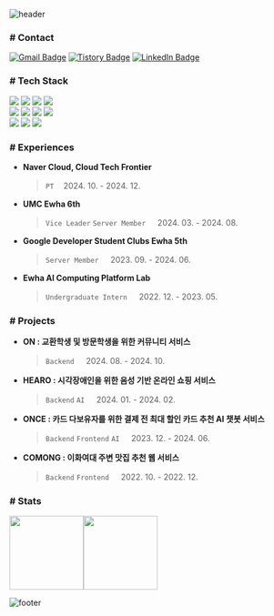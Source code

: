 ![header](https://capsule-render.vercel.app/api?type=waving&height=150&color=C6BBB7&text=Haewon%20Lee&textBg=false&animation=fadeIn&rotate=0&desc=⎢%20Backend%20Developer&descSize=12&descAlign=34&descAlignY=37&fontSize=30&reversal=true&fontAlign=16&fontAlignY=37)

###  # Contact
[![Gmail Badge](https://img.shields.io/badge/Gmail-D14836?style=flat-square&logo=Gmail&logoColor=white)](mailto:leehaewon2205@gmail.com) 
[![Tistory Badge](https://img.shields.io/badge/Tech%20Blog-11B48A?style=flat-square&logo=Vimeo&logoColor=white&link=https://velog.io/@haewonny)](https://velog.io/@haewonny)
[![LinkedIn Badge](http://img.shields.io/badge/-LinkedIn-0072b1?style=flat-square&logo=linkedin&link=https://www.linkedin.com/in/haewonlee0507/)](https://www.linkedin.com/in/haewonlee0507/)

### # Tech Stack 
<img src="https://img.shields.io/badge/Java-007396?style=flat-square&logo=Java&logoColor=white"/> <img src="https://img.shields.io/badge/Spring-6DB33F?style=flat-square&logo=Spring&logoColor=white"/> <img src="https://img.shields.io/badge/SpringBoot-6DB33F?style=flat-square&logo=SpringBoot&logoColor=white"/> <img src="https://img.shields.io/badge/MySQL-005C84?style=flat-square&logo=mysql&logoColor=white"> <br>
<img src="https://img.shields.io/badge/AWS-FF9900?style=flat-square&logo=amazon-aws&logoColor=white"> <img src="https://img.shields.io/badge/Google_Cloud-4285F4?style=flat-square&logo=google-cloud&logoColor=white"> <img src="https://img.shields.io/badge/Docker-2496ED?style=flat-square&logo=docker&logoColor=white"> <img src="https://img.shields.io/badge/github%20actions-%232671E5.svg?style=flat-square&logo=githubactions&logoColor=white"> <br>
<img src="https://img.shields.io/badge/Python-3776AB?style=flat-square&logo=Python&logoColor=white"/> <img src="https://img.shields.io/badge/C-A8B9CC?style=flat-square&logo=C&logoColor=white"/> <img src="https://img.shields.io/badge/C++-00599C?style=flat-square&logo=C%2B%2B&logoColor=white"/>

### # Experiences
- **Naver Cloud, Cloud Tech Frontier**

  > `PT`  ㅤ2024. 10. - 2024. 12.
- **UMC Ewha 6th**

  > `Vice Leader` `Server Member`  ㅤ 2024. 03. - 2024. 08.
- **Google Developer Student Clubs Ewha 5th**

  > `Server Member`  ㅤ 2023. 09. - 2024. 06.
- **Ewha AI Computing Platform Lab**

  > `Undergraduate Intern`  ㅤ 2022. 12. - 2023. 05.
   
### # Projects
- **ON : 교환학생 및 방문학생을 위한 커뮤니티 서비스** 
    > `Backend`  ㅤ 2024. 08. - 2024. 10. 

- **HEARO : 시각장애인을 위한 음성 기반 온라인 쇼핑 서비스**
    > `Backend` `AI`  ㅤ 2024. 01. - 2024. 02.

- **ONCE : 카드 다보유자를 위한 결제 전 최대 할인 카드 추천 AI 챗봇 서비스**
    > `Backend` `Frontend` `AI`  ㅤ 2023. 12. - 2024. 06.

- **COMONG : 이화여대 주변 맛집 추천 웹 서비스**
    > `Backend` `Frontend` ㅤ 2022. 10. - 2022. 12.

### # Stats
<div style="display: flex; align-items: center;">
    <img src="http://mazassumnida.wtf/api/v2/generate_badge?boj=hawon2205" height="130"> 
    <img src="https://github-readme-stats.vercel.app/api/top-langs/?username=Haewonny&layout=compact" height="130"/>
</div>


![footer](https://capsule-render.vercel.app/api?type=waving&color=C6BBB7&height=70&section=footer&animation=fadeIn&fontAlignY=38&&descAlignY=51&descAlign=62)
